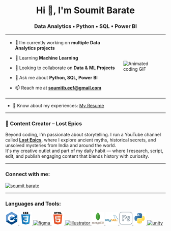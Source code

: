 <h1 align="center">Hi 👋, I'm Soumit Barate</h1>
<h3 align="center">Data Analytics • Python • SQL • Power BI</h3>

<table>
  <tr>
    <td>
      
- 🔭 I’m currently working on **multiple Data Analytics projects**  
- 🌱 Learning **Machine Learning**  
- 👯 Looking to collaborate on **Data & ML Projects**  
- 💬 Ask me about **Python, SQL, Power BI**  
- 📫 Reach me at **soumitb.ecf@gmail.com**  

    </td>
    <td>
      <img
        src="https://camo.githubusercontent.com/2366b34bb903c09617990fb5fff4622f3e941349e846ddb7e73df872a9d21233/68747470733a2f2f63646e2e6472696262626c652e636f6d2f75736572732f3733303730332f73637265656e73686f74732f363538313234332f6176656e746f2e676966"
        alt="Animated coding GIF"
        width="950"
      />
    </td>
  </tr>
</table>

- 📄 Know about my experiences: [My Resume](https://drive.google.com/file/d/1ELU1wUvpvM_80XRepP2aqk_FGINmWgtE/view?usp=sharing)

---

<h3 align="left">🎥 Content Creator – Lost Epics</h3>
<p align="left">
Beyond coding, I'm passionate about storytelling. I run a YouTube channel called <a href="https://www.youtube.com/@LostEpics" target="_blank"><strong>Lost Epics</strong></a>, where I explore ancient myths, historical secrets, and unsolved mysteries from India and around the world. 
<br>It's my creative outlet and part of my daily habit — where I research, script, edit, and publish engaging content that blends history with curiosity.
</p>

---

<h3 align="left">Connect with me:</h3>
<p align="left">
<a href="https://linkedin.com/in/soumitbarate" target="blank">
  <img align="center" src="https://raw.githubusercontent.com/rahuldkjain/github-profile-readme-generator/master/src/images/icons/Social/linked-in-alt.svg" alt="soumit barate" height="30" width="40" />
</a>
</p>

---

<h3 align="left">Languages and Tools:</h3>
<p align="left"> 
  <a href="https://www.w3schools.com/cpp/" target="_blank" rel="noreferrer">
    <img src="https://raw.githubusercontent.com/devicons/devicon/master/icons/cplusplus/cplusplus-original.svg" alt="cplusplus" width="40" height="40"/>
  </a> 
  <a href="https://www.w3schools.com/css/" target="_blank" rel="noreferrer">
    <img src="https://raw.githubusercontent.com/devicons/devicon/master/icons/css3/css3-original-wordmark.svg" alt="css3" width="40" height="40"/>
  </a> 
  <a href="https://www.figma.com/" target="_blank" rel="noreferrer">
    <img src="https://www.vectorlogo.zone/logos/figma/figma-icon.svg" alt="figma" width="40" height="40"/>
  </a> 
  <a href="https://www.w3.org/html/" target="_blank" rel="noreferrer">
    <img src="https://raw.githubusercontent.com/devicons/devicon/master/icons/html5/html5-original-wordmark.svg" alt="html5" width="40" height="40"/>
  </a> 
  <a href="https://www.adobe.com/in/products/illustrator.html" target="_blank" rel="noreferrer">
    <img src="https://www.vectorlogo.zone/logos/adobe_illustrator/adobe_illustrator-icon.svg" alt="illustrator" width="40" height="40"/>
  </a> 
  <a href="https://www.mongodb.com/" target="_blank" rel="noreferrer">
    <img src="https://raw.githubusercontent.com/devicons/devicon/master/icons/mongodb/mongodb-original-wordmark.svg" alt="mongodb" width="40" height="40"/>
  </a> 
  <a href="https://www.mysql.com/" target="_blank" rel="noreferrer">
    <img src="https://raw.githubusercontent.com/devicons/devicon/master/icons/mysql/mysql-original-wordmark.svg" alt="mysql" width="40" height="40"/>
  </a> 
  <a href="https://www.photoshop.com/en" target="_blank" rel="noreferrer">
    <img src="https://raw.githubusercontent.com/devicons/devicon/master/icons/photoshop/photoshop-line.svg" alt="photoshop" width="40" height="40"/>
  </a> 
  <a href="https://www.python.org" target="_blank" rel="noreferrer">
    <img src="https://raw.githubusercontent.com/devicons/devicon/master/icons/python/python-original.svg" alt="python" width="40" height="40"/>
  </a> 
  <a href="https://unity.com/" target="_blank" rel="noreferrer">
    <img src="https://www.vectorlogo.zone/logos/unity3d/unity3d-icon.svg" alt="unity" width="40" height="40"/>
  </a> 
</p>
